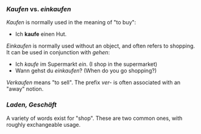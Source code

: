 ### *Kaufen* vs. *einkaufen*

*Kaufen* is normally used in the meaning of "to buy":

* Ich **kaufe** einen Hut.

*Einkaufen* is normally used without an object, and often refers to shopping. It can be used in conjunction with *gehen*:

* Ich *kaufe* im Supermarkt *ein*. (I shop in the supermarket)
* Wann gehst du *einkaufen*? (When do you go shopping?)

*Verkaufen* means "to sell". The prefix *ver-* is often associated with an "away" notion.

### *Laden, Geschäft*

A variety of words exist for "shop". These are two common ones, with roughly exchangeable usage.